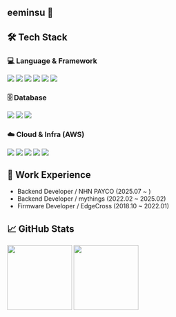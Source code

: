 <h2 align="left">eeminsu 🤟</h2>

## 🛠 Tech Stack
### 💻 Language & Framework
<p>
  <img src="https://img.shields.io/badge/Java-007396?style=flat-square&logo=openjdk&logoColor=white"/>
  <img src="https://img.shields.io/badge/Spring Boot-6DB33F?style=flat-square&logo=springboot&logoColor=white"/>
  <img src="https://img.shields.io/badge/Spring Batch-6DB33F?style=flat-square&logo=spring&logoColor=white"/>
  <img src="https://img.shields.io/badge/JPA-%235A29E4?style=flat-square"/>
  <img src="https://img.shields.io/badge/MyBatis-DB4713?style=flat-square"/>
  <img src="https://img.shields.io/badge/Netty-FF6F00?style=flat-square"/>
</p>

### 🗄️ Database
<p>
  <img src="https://img.shields.io/badge/MySQL-4479A1?style=flat-square&logo=mysql&logoColor=white"/>
  <img src="https://img.shields.io/badge/PostgreSQL-336791?style=flat-square&logo=postgresql&logoColor=white"/>
  <img src="https://img.shields.io/badge/Redis-DC382D?style=flat-square&logo=redis&logoColor=white"/>
</p>

### ☁️ Cloud & Infra (AWS)
<p>
  <img src="https://img.shields.io/badge/EC2-232F3E?style=flat-square&logo=amazonaws&logoColor=white"/>
  <img src="https://img.shields.io/badge/S3-569A31?style=flat-square&logo=amazonaws&logoColor=white"/>
  <img src="https://img.shields.io/badge/OpenSearch-005EB8?style=flat-square&logo=opensearch&logoColor=white"/>
  <img src="https://img.shields.io/badge/SNS-FF9900?style=flat-square&logo=amazonaws&logoColor=white"/>
  <img src="https://img.shields.io/badge/SES-FF9900?style=flat-square&logo=amazonaws&logoColor=white"/>
</p>

## 💼 Work Experience
- Backend Developer / NHN PAYCO (2025.07 ~ )
- Backend Developer / mythings (2022.02 ~ 2025.02)
- Firmware Developer / EdgeCross (2018.10 ~ 2022.01)

## 📈 GitHub Stats

<p align="left">
  <img src="https://github-readme-stats.vercel.app/api?username=eeminsu&show_icons=true&theme=default" height="150"/>
  <img src="https://github-readme-stats.vercel.app/api/top-langs/?username=eeminsu&layout=compact&langs_count=6" height="150"/>
</p>
